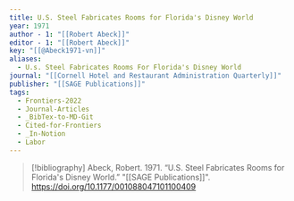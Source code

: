 ```yaml
---
title: U.S. Steel Fabricates Rooms for Florida's Disney World
year: 1971
author - 1: "[[Robert Abeck]]"
editor - 1: "[[Robert Abeck]]"
key: "[[@Abeck1971-vn]]"
aliases:
  - U.s. Steel Fabricates Rooms For Florida's Disney World
journal: "[[Cornell Hotel and Restaurant Administration Quarterly]]"
publisher: "[[SAGE Publications]]"
tags:
  - Frontiers-2022
  - Journal-Articles
  - _BibTex-to-MD-Git
  - Cited-for-Frontiers
  - _In-Notion
  - Labor
---
```


> [!bibliography]
> Abeck, Robert. 1971. “U.S. Steel Fabricates Rooms for Florida's Disney World.” "[[SAGE Publications]]". https://doi.org/10.1177/001088047101100409